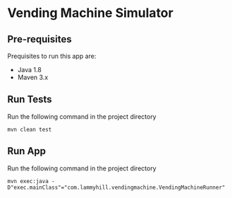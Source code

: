 # Vending Machine Simulator

## Pre-requisites
Prequisites to run this app are:
- Java 1.8
- Maven 3.x

## Run Tests
Run the following command in the project directory
```
mvn clean test
```

## Run App
Run the following command in the project directory
```
mvn exec:java -D"exec.mainClass"="com.lammyhill.vendingmachine.VendingMachineRunner"
```
